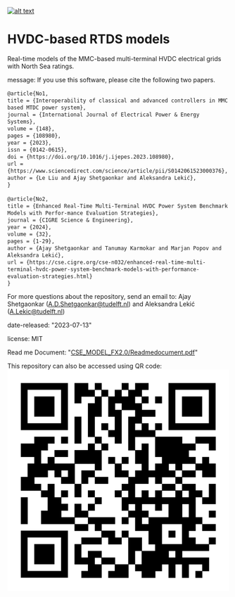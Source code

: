 [![alt text](https://zenodo.org/badge/629923195.svg)](https://zenodo.org/doi/10.5281/zenodo.10828907)

# HVDC-based RTDS models
Real-time models of the MMC-based multi-terminal HVDC electrical grids with North Sea ratings.

message: If you use this software, please cite the following two papers.
```
@article{No1,
title = {Interoperability of classical and advanced controllers in MMC based MTDC power system},
journal = {International Journal of Electrical Power & Energy Systems},
volume = {148},
pages = {108980},
year = {2023},
issn = {0142-0615},
doi = {https://doi.org/10.1016/j.ijepes.2023.108980},
url = {https://www.sciencedirect.com/science/article/pii/S0142061523000376},
author = {Le Liu and Ajay Shetgaonkar and Aleksandra Lekić},
}

@article{No2,
title = {Enhanced Real-Time Multi-Terminal HVDC Power System Benchmark Models with Perfor-mance Evaluation Strategies},
journal = {CIGRE Science & Engineering},
year = {2024},
volume = {32},
pages = {1-29},
author = {Ajay Shetgaonkar and Tanumay Karmokar and Marjan Popov and Aleksandra Lekić},
url = {https://cse.cigre.org/cse-n032/enhanced-real-time-multi-terminal-hvdc-power-system-benchmark-models-with-performance-evaluation-strategies.html}
}
```
For more questions about the repository, send an email to: Ajay Shetgaonkar (A.D.Shetgaonkar@tudelft.nl) and Aleksandra Lekić (A.Lekic@tudelft.nl)

date-released: "2023-07-13"

license: MIT


Read me Document: "[CSE_MODEL_FX2.0/Readmedocument.pdf](https://github.com/control-protection-grids-tudelft/HVDC-RTDS-models/blob/main/CSE_MODEL_FX2.0/Readmedocument.pdf)"

This repository can also be accessed using QR code:
![<img src="./RTDS_models_qr.png" width="250"/>](./RTDS_models_qr.png)
